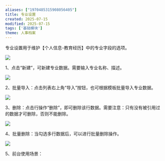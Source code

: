 ```yaml
---
aliases: ["1970485315908056405"]
title: 专业设置
created: 2025-07-15
modified: 2025-07-15
tags: ['基础模块']
theme: 人事档案
---
```


专业设置用于维护【个人信息-教育经历】中的专业字段的选项。

![](https://myhelpdoc.oss-cn-heyuan.aliyuncs.com/mdimages/00650683c67cb78a89c5077bde1b4b24.jpg)

1、点击“新建”，可新建专业数据。需要输入专业名称、描述。

![](https://myhelpdoc.oss-cn-heyuan.aliyuncs.com/mdimages/6b7856bb9b71155ce80fb8be8de51b45.jpg)

2、批量导入：点击列表右上角“导入”按钮，也可根据模板批量导入专业数据。

![](https://myhelpdoc.oss-cn-heyuan.aliyuncs.com/mdimages/9283b07175c5b589b152764597d498a1.jpg)

3、删除：点击行操作“删除”，即可删除该行数据。需要注意：只有没有被引用过的数据才可删除，否则不能删除。

![](https://myhelpdoc.oss-cn-heyuan.aliyuncs.com/mdimages/88ea738a7b02a3df37587ad97dc34b8a.jpg)

4、批量删除：当勾选多行数据后，可以进行批量删除操作。

![](https://myhelpdoc.oss-cn-heyuan.aliyuncs.com/mdimages/079a74a30da102414506f17e173d9a87.jpg)

5、前台使用场景：

